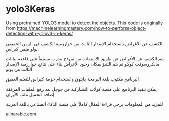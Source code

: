 # yolo3Keras
Using pretrained YOLO3 model to detect the objects.
This code is originally from https://machinelearningmastery.com/how-to-perform-object-detection-with-yolov3-in-keras/

الكشف عن الأغراض باستخدام الإصدار الثالث من خوارزمية الكشف في الزمن الحقيقي يولو  ضمن كيراس.

يتم الكشف عن الأغراض عن طريق الاستفادة من نموذج مدرب مسبقاً على قاعدة بيانات مايكروسوفت كوكو ثم يتم التنبؤ بمكان وجود الأغراض بناء على نتائج خوارزمية الإصدار الثالث من يولو 

البرنامج مكتوب بلغة البرمجة بايثون واستخدام حزمة كيراس للتعلم العميق 

يمكن تنفيذ البرنامج على منصة كولاب التشاركية من جوجل بعد رفع الملفات المرفقة إضافة لتحميل ملف الأوزان 


للمزيد من المعلومات يرجى قراءة المقال كاملاً على منصة الذكاء الصناعي باللغة العربية 

aiinarabic.com


